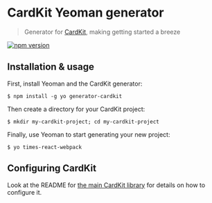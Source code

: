 # CardKit Yeoman generator

> Generator for [CardKit](https://www.github.com/times/cardkit), making getting started a breeze

[![npm version](https://badge.fury.io/js/generator-cardkit.svg)](https://badge.fury.io/js/generator-cardkit)

## Installation & usage

First, install Yeoman and the CardKit generator:

    $ npm install -g yo generator-cardkit

Then create a directory for your CardKit project:

    $ mkdir my-cardkit-project; cd my-cardkit-project

Finally, use Yeoman to start generating your new project:

    $ yo times-react-webpack


## Configuring CardKit

Look at the README for [the main CardKit library](https://www.github.com/times/cardkit) for details on how to configure it.
